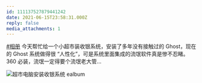 ```yaml
---
id: 111137527879441242
date: 2021-06-15T23:58:31.000Z
reply: false
media_attachments: 1
---
```


[#相册](https://e5n.cc/tags/%E7%9B%B8%E5%86%8C) 今天帮忙给一个小超市装收银系统，安装了多年没有接触过的 Ghost，现在的 Ghost 系统做得很 “人性化”，可是系统里面集成的流氓软件真是惨不忍睹。360 必装，流氓一定得要个流氓老大管…

![超市电脑安装收银系统
ealbum](https://files.e5n.cc/media_attachments/files/115/092/872/978/031/345/original/a9cfa508da129034.jpg)
